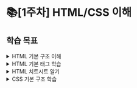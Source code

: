 # 📚[1주차] HTML/CSS 이해
## 학습 목표
<details>
<summary>HTML 기본 구조 이해</summary>
<div markdown="1">
  <ul>
    <li>
      <a href='https://poiemaweb.com/html5-syntax' target="_blank">참고자료1</a>
    </li>
    <li>
      <a href='https://poiemaweb.com/html5-tag-basic' target="_blank">참고자료2</a>
    </li>
  </ul>
</div>
</details>
<details>
<summary>HTML 기본 태그 학습</summary>
<div markdown="1">
  <ul>
    <li>
      <a href='https://poiemaweb.com/html5-tag-text' target="_blank">텍스트 관련 태그</a>
    </li>
    <li>
      <a href='https://poiemaweb.com/html5-tag-link' target="_blank">하이퍼 링크 태그</a>
    </li>
    <li>
      <a href='https://poiemaweb.com/html5-tag-image-multimedia' target="_blank">멀티미디어 지원 태그</a>
    </li>
    <li>
      <a href='https://poiemaweb.com/html5-tag-forms' target="_blank">폼 태그</a>
    </li>
    <li>
      <a href='https://poiemaweb.com/html5-tag-structure' target="_blank">공간 분할 태그</a>
    </li>
  </ul>
</div>
</details>
<details>
<summary>HTML 치트시트 알기</summary>
<div markdown="1">
  <ul>
    <li>
      <a href='https://www.geeksforgeeks.org/html-cheat-sheet/' target="_blank">참고자료1</a>
    </li>
    <li>
      <img src='' alt='html cheatsheet'/>
    </li>
  </ul>
</div>
</details>
<details>
<summary>CSS 기본 구조 학습</summary>
<div markdown="1">
  <ul>
    <li>
      <a href='https://poiemaweb.com/css3-syntax' target="_blank">참고자료1</a>
    </li>
  </ul>
</div>
</details>
